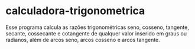 # calculadora-trigonometrica

Esse programa calcula as razões trigonométricas seno, cosseno, tangente, secante, cossecante e cotangente de qualquer valor inserido em graus ou radianos, além de arcos seno, arcos cosseno e arcos tangente.
